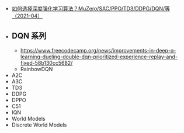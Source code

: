 - [如何选择深度强化学习算法？MuZero/SAC/PPO/TD3/DDPG/DQN/等（2021-04）](https://zhuanlan.zhihu.com/p/342919579)
- ## DQN 系列
	- https://www.freecodecamp.org/news/improvements-in-deep-q-learning-dueling-double-dqn-prioritized-experience-replay-and-fixed-58b130cc5682/
	- RainbowDQN
- A2C
- A3C
- TD3
- DDPG
- DPPO
- C51
- IQN
- World Models
- Discrete World Models